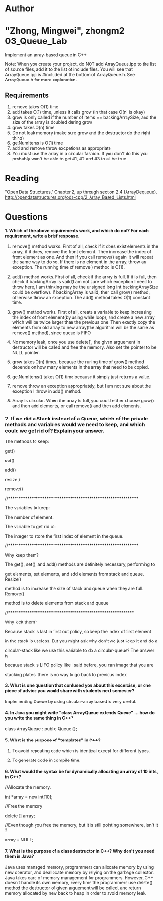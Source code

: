 Author
==========
"Zhong, Mingwei", zhongm2
03_Queue_Lab
============

Implement an array-based queue in C++

Note: When you create your project, do NOT add ArrayQueue.ipp to the list of source files, add it to the list of include files. You will see that ArrayQueue.ipp is #included at the bottom of ArrayQueue.h. See ArrayQueue.h for more explanation.

Requirements
------------

1. remove takes O(1) time
2. add takes O(1) time, unless it calls grow (in that case O(n) is okay)
3. grow is only called if the number of items == backingArraySize, and the size of the array is doubled during grow
4. grow takes O(n) time
5. Do not leak memory (make sure grow and the destructor do the right thing)
6. getNumItems is O(1) time
7. add and remove throw excpetions as appropriate
8. You must use the array in a circular fashion. If you don't do this you probably won't be able to get #1, #2 and #3 to all be true.

Reading
=======
"Open Data Structures," Chapter 2, up through section 2.4 (ArrayDequeue). http://opendatastructures.org/ods-cpp/2_Array_Based_Lists.html

Questions
=========

#### 1. Which of the above requirements work, and which do not? For each requirement, write a brief response.

1. remove() method works. First of all, check if it does exist elements in the
array, if it does, remove the front element. Then increase the index of front 
element as one. And then if you call remove() again, it will repeat the same 
way to do so. If there is no element in the array, throw an exception. The running time of remove() method is O(1).

2. add() method works. First of all, check if the array is full. If it is full, then check if backingArray is vaild(I am not sure which exception I need to 
throw here, I am thinking may be the unsigned long int backingArraySize could
be overflow). If backingArray is valid, then call grow() method, otherwise 
throw an exception. The add() method takes O(1) constant time.

3. grow() method works. First of all, create a variable to keep increasing
the index of front element(by using while loop), and create a new array which will be twice larger than the previous one. Then exactly copy the elements from old array to new array(the algorithm will be the same as remove() method), since queue is FIFO.

4. No memory leak, once you use delete[], the given arguement in destructor will be called and free the memory. Also set the pointer to be NULL pointer. 

5. grow takes O(n) times, because the runing time of grow() method depends on
how many elements in the array that need to be copied.

6. getNumItems() takes O(1) time because it simply just returns a value.

7. remove throw an exception appropriately, but I am not sure about the 
exception I throw in add() method.

8. Array is circular. When the array is full, you could either choose grow()
and then add elements, or call remove() and then add elements.


### 2. If we did a Stack instead of a Queue, which of the private methods and variables would we need to keep, and which could we get rid of? Explain your answer.

The methods to keep:

get()

set()

add()

resize()

remove()

//*************************************************************


The variables to keep:

The number of element.


The variable to get rid of:

The integer to store the first index of element in the queue.


//*************************************************************


Why keep them?

The get(), set(), and add() methods are definitely necessary, performing to

get elements, set elements, and add elements from stack and queue. Resize()

method is to increase the size of stack and queue when they are full. Remove()

method is to delete elements from stack and queue.


//***********************************************************


Why kick them?

Because stack is last in first out policy, so keep the index of first element

in the stack is useless. But you might ask why don't we just keep it and do a

circular-stack like we use this variable to do a circular-queue? The answer is 

because stack is LIFO policy like I said before, you can image that you are

stacking plates, there is no way to go back to previous index.








#### 3. What is one question that confused you about this excercise, or one piece of advice you would share with students next semester?


Implementing Queue by using circular-array based is very useful.



#### 4. In Java you might write "class ArrayQueue extends Queue" ... how do you write the same thing in C++?

class ArrayQueue : public Queue {};


#### 5. What is the purpose of "templates" in C++?

1. To avoid repeating code which is identical except for different types.

2. To generate code in compile time.



#### 6. What would the syntax be for dynamically allocating an array of 10 ints, in C++?
 
 //Allocate the memory.

 int *array = new int[10];
 
 //Free the memory

 delete [] array;

 //Even though you free the memory, but it is still pointing somewhere, isn't it
 ?

 array = NULL;


#### 7. What is the purpose of a class destructor in C++? Why don't you need them in Java?

Java uses managed memory, programmers can allocate memory by using new operator,
and deallocate memory by relying on the garbage collector. Java takes care of
memory management for programmers. However, C++ doesn't handle its own memory, 
every time the programmers use delete() method the destructor of given 
arguement will be called, and return memory allocated by new back to heap in
order to avoid memory leak.







